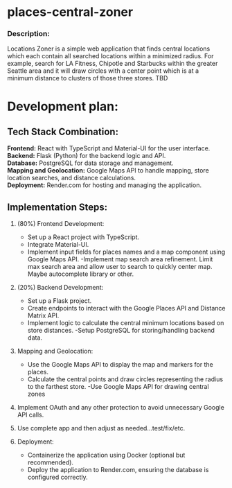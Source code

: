 # places-central-zoner

### Description:

Locations Zoner is a simple web application that finds central locations which each contain all searched locations within a minimized radius. For example, search for LA Fitness, Chipotle and Starbucks within the greater Seattle area and it will draw circles with a center point which is at a minimum distance to clusters of those three stores. TBD

# Development plan:

## Tech Stack Combination:

**Frontend:** React with TypeScript and Material-UI for the user interface.  
**Backend:** Flask (Python) for the backend logic and API.  
**Database:** PostgreSQL for data storage and management.  
**Mapping and Geolocation:** Google Maps API to handle mapping, store location searches, and distance calculations.  
**Deployment:** Render.com for hosting and managing the application.

## Implementation Steps:

1. (80%) Frontend Development:

   - Set up a React project with TypeScript.
   - Integrate Material-UI.
   - Implement input fields for places names and a map component using Google Maps API.
     -Implement map search area refinement. Limit max search area and allow user to search to quickly center map. Maybe autocomplete library or other.

2. (20%) Backend Development:

   - Set up a Flask project.
   - Create endpoints to interact with the Google Places API and Distance Matrix API.
   - Implement logic to calculate the central minimum locations based on store distances.
     -Setup PostgreSQL for storing/handling backend data.

3. Mapping and Geolocation:

   - Use the Google Maps API to display the map and markers for the places.
   - Calculate the central points and draw circles representing the radius to the farthest store.
     -Use Google Maps API for drawing central zones

4. Implement OAuth and any other protection to avoid unnecessary Google API calls.

5. Use complete app and then adjust as needed...test/fix/etc.

6. Deployment:
   - Containerize the application using Docker (optional but recommended).
   - Deploy the application to Render.com, ensuring the database is configured correctly.
